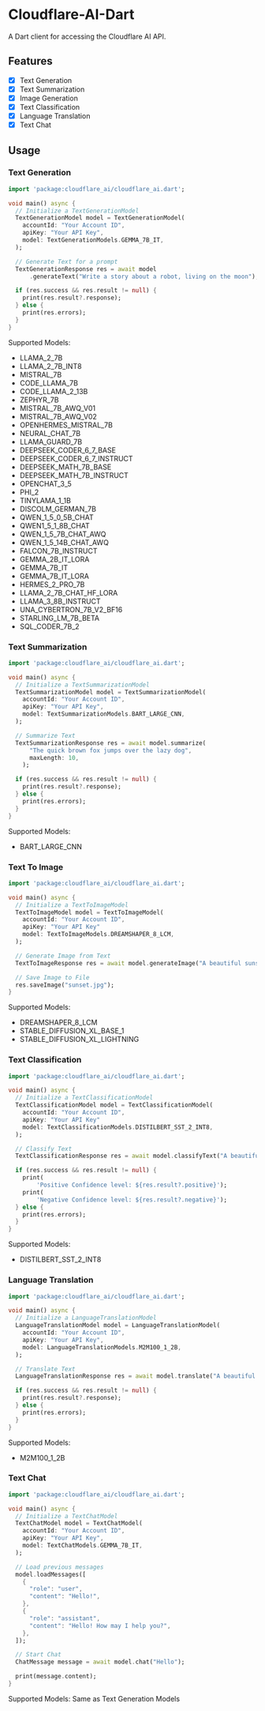 # Cloudflare-AI-Dart

A Dart client for accessing the Cloudflare AI API.

## Features

- [x] Text Generation
- [x] Text Summarization
- [x] Image Generation
- [x] Text Classification
- [x] Language Translation
- [x] Text Chat

## Usage

### Text Generation

```dart
import 'package:cloudflare_ai/cloudflare_ai.dart';

void main() async {
  // Initialize a TextGenerationModel
  TextGenerationModel model = TextGenerationModel(
    accountId: "Your Account ID",
    apiKey: "Your API Key",
    model: TextGenerationModels.GEMMA_7B_IT,
  );

  // Generate Text for a prompt
  TextGenerationResponse res = await model
      .generateText("Write a story about a robot, living on the moon");

  if (res.success && res.result != null) {
    print(res.result?.response);
  } else {
    print(res.errors);
  }
}
```

Supported Models:

- LLAMA_2_7B
- LLAMA_2_7B_INT8
- MISTRAL_7B
- CODE_LLAMA_7B
- CODE_LLAMA_2_13B
- ZEPHYR_7B
- MISTRAL_7B_AWQ_V01
- MISTRAL_7B_AWQ_V02
- OPENHERMES_MISTRAL_7B
- NEURAL_CHAT_7B
- LLAMA_GUARD_7B
- DEEPSEEK_CODER_6_7_BASE
- DEEPSEEK_CODER_6_7_INSTRUCT
- DEEPSEEK_MATH_7B_BASE
- DEEPSEEK_MATH_7B_INSTRUCT
- OPENCHAT_3_5
- PHI_2
- TINYLAMA_1_1B
- DISCOLM_GERMAN_7B
- QWEN_1_5_0_5B_CHAT
- QWEN1_5_1_8B_CHAT
- QWEN_1_5_7B_CHAT_AWQ
- QWEN_1_5_14B_CHAT_AWQ
- FALCON_7B_INSTRUCT
- GEMMA_2B_IT_LORA
- GEMMA_7B_IT
- GEMMA_7B_IT_LORA
- HERMES_2_PRO_7B
- LLAMA_2_7B_CHAT_HF_LORA
- LLAMA_3_8B_INSTRUCT
- UNA_CYBERTRON_7B_V2_BF16
- STARLING_LM_7B_BETA
- SQL_CODER_7B_2

### Text Summarization

```dart
import 'package:cloudflare_ai/cloudflare_ai.dart';

void main() async {
  // Initialize a TextSummarizationModel
  TextSummarizationModel model = TextSummarizationModel(
    accountId: "Your Account ID",
    apiKey: "Your API Key",
    model: TextSummarizationModels.BART_LARGE_CNN,
  );

  // Summarize Text
  TextSummarizationResponse res = await model.summarize(
      "The quick brown fox jumps over the lazy dog",
      maxLength: 10,
    );

  if (res.success && res.result != null) {
    print(res.result?.response);
  } else {
    print(res.errors);
  }
}
```

Supported Models:

- BART_LARGE_CNN

### Text To Image

```dart
import 'package:cloudflare_ai/cloudflare_ai.dart';

void main() async {
  // Initialize a TextToImageModel
  TextToImageModel model = TextToImageModel(
    accountId: "Your Account ID",
    apiKey: "Your API Key"
    model: TextToImageModels.DREAMSHAPER_8_LCM,
  );

  // Generate Image from Text
  TextToImageResponse res = await model.generateImage("A beautiful sunset over the ocean");

  // Save Image to File
  res.saveImage("sunset.jpg");
}
```

Supported Models:

- DREAMSHAPER_8_LCM
- STABLE_DIFFUSION_XL_BASE_1
- STABLE_DIFFUSION_XL_LIGHTNING

### Text Classification

```dart
import 'package:cloudflare_ai/cloudflare_ai.dart';

void main() async {
  // Initialize a TextClassificationModel
  TextClassificationModel model = TextClassificationModel(
    accountId: "Your Account ID",
    apiKey: "Your API Key"
    model: TextClassificationModels.DISTILBERT_SST_2_INT8,
  );

  // Classify Text
  TextClassificationResponse res = await model.classifyText("A beautiful sunset over the ocean");

  if (res.success && res.result != null) {
    print(
        'Positive Confidence level: ${res.result?.positive}');
    print(
        'Negative Confidence level: ${res.result?.negative}');
  } else {
    print(res.errors);
  }
}
```

Supported Models:

- DISTILBERT_SST_2_INT8

### Language Translation

```dart
import 'package:cloudflare_ai/cloudflare_ai.dart';

void main() async {
  // Initialize a LanguageTranslationModel
  LanguageTranslationModel model = LanguageTranslationModel(
    accountId: "Your Account ID",
    apiKey: "Your API Key",
    model: LanguageTranslationModels.M2M100_1_2B,
  );

  // Translate Text
  LanguageTranslationResponse res = await model.translate("A beautiful sunset over the ocean", Languages.English, Languages.French);

  if (res.success && res.result != null) {
    print(res.result?.response);
  } else {
    print(res.errors);
  }
}
```

Supported Models:

- M2M100_1_2B

### Text Chat

```dart
import 'package:cloudflare_ai/cloudflare_ai.dart';

void main() async {
  // Initialize a TextChatModel
  TextChatModel model = TextChatModel(
    accountId: "Your Account ID",
    apiKey: "Your API Key",
    model: TextChatModels.GEMMA_7B_IT,
  );

  // Load previous messages
  model.loadMessages([
    {
      "role": "user",
      "content": "Hello!",
    },
    {
      "role": "assistant",
      "content": "Hello! How may I help you?",
    },
  ]);

  // Start Chat
  ChatMessage message = await model.chat("Hello");

  print(message.content);
}
```

Supported Models:
Same as Text Generation Models
